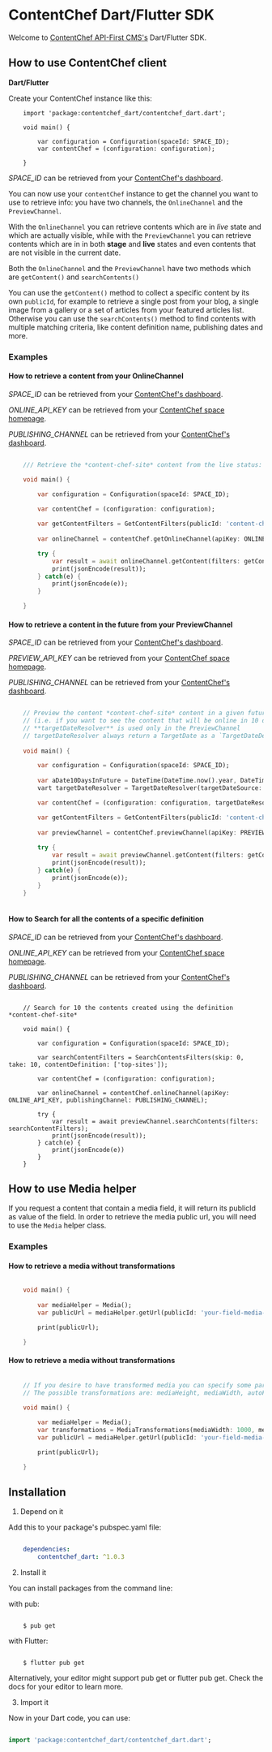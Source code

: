 # ContentChef Dart/Flutter SDK

Welcome to [ContentChef API-First CMS's](https://www.contentchef.io/) Dart/Flutter SDK.

## How to use ContentChef client

**Dart/Flutter**

Create your ContentChef instance like this:

```
    import 'package:contentchef_dart/contentchef_dart.dart';
    
    void main() {

        var configuration = Configuration(spaceId: SPACE_ID);
        var contentChef = (configuration: configuration);

    }
```

*SPACE_ID* can be retrieved from your [ContentChef's dashboard](https://app.contentchef.io/).

You can now use your `contentChef` instance to get the channel you want to use to retrieve info: you have two channels, the `OnlineChannel` and the `PreviewChannel`.

With the `OnlineChannel` you can retrieve contents which are in _live_ state and which are actually visible, while with the `PreviewChannel` you can retrieve contents which are in in both **stage** and **live** states and even contents that are not visible in the current date.

Both the `OnlineChannel` and the `PreviewChannel` have two methods which are `getContent()` and `searchContents()`

You can use the `getContent()` method to collect a specific content by its own `publicId`, for example to retrieve a single post from your blog, a single image from a gallery or a set of articles from your featured articles list. Otherwise you can use the `searchContents()` method to find contents with multiple matching criteria, like content definition name, publishing dates and more.

### Examples

#### How to retrieve a content from your OnlineChannel

*SPACE_ID* can be retrieved from your [ContentChef's dashboard](https://app.contentchef.io/).

*ONLINE_API_KEY* can be retrieved from your [ContentChef space homepage](https://app.contentchef.io).

*PUBLISHING_CHANNEL* can be retrieved from your [ContentChef's dashboard](https://app.contentchef.io).

``` dart

    /// Retrieve the *content-chef-site* content from the live status:

    void main() {

        var configuration = Configuration(spaceId: SPACE_ID);
        
        var contentChef = (configuration: configuration);

        var getContentFilters = GetContentFilters(publicId: 'content-chef-site');
    
        var onlineChannel = contentChef.getOnlineChannel(apiKey: ONLINE_API_KEY, publishingChannel: PUBLISHING_CHANNEL);

        try {
            var result = await onlineChannel.getContent(filters: getContentFilters);
            print(jsonEncode(result));
        } catch(e) { 
            print(jsonEncode(e));
        }

    }

```

#### How to retrieve a content in the future from your PreviewChannel

*SPACE_ID* can be retrieved from your [ContentChef's dashboard](https://app.contentchef.io/).

*PREVIEW_API_KEY* can be retrieved from your [ContentChef space homepage](https://app.contentchef.io).

*PUBLISHING_CHANNEL* can be retrieved from your [ContentChef's dashboard](https://app.contentchef.io).

``` dart

    // Preview the content *content-chef-site* content in a given future date from the live status
    // (i.e. if you want to see the content that will be online in 10 days)
    // **targetDateResolver** is used only in the PreviewChannel
    // targetDateResolver always return a TargetDate as a `TargetDateDef` so that you can change your date dynamically without caring to create a new ContentChef instance
    
    void main() {

        var configuration = Configuration(spaceId: SPACE_ID);
        
        var aDate10DaysInFuture = DateTime(DateTime.now().year, DateTime.now().month, DateTime.now().day + 10);
        vart targetDateResolver = TargetDateResolver(targetDateSource: aDate10DaysInFuture.toIso8601String());

        var contentChef = (configuration: configuration, targetDateResolver: targetDateResolver);

        var getContentFilters = GetContentFilters(publicId: 'content-chef-site');
        
        var previewChannel = contentChef.previewChannel(apiKey: PREVIEW_API_KEY, publishingChannel: PUBLISHING_CHANNEL, status: PublishingStatus.live);
        
        try {
            var result = await previewChannel.getContent(filters: getContentFilters);
            print(jsonEncode(result));
        } catch(e) { 
            print(jsonEncode(e));
        }
    }
      
```

#### How to Search for all the contents of a specific definition

*SPACE_ID* can be retrieved from your [ContentChef's dashboard](https://app.contentchef.io/).

*ONLINE_API_KEY* can be retrieved from your [ContentChef space homepage](https://app.contentchef.io).

*PUBLISHING_CHANNEL* can be retrieved from your [ContentChef's dashboard](https://app.contentchef.io).

```
 
    // Search for 10 the contents created using the definition *content-chef-site*
   
    void main() {

        var configuration = Configuration(spaceId: SPACE_ID);

        var searchContentFilters = SearchContentsFilters(skip: 0, take: 10, contentDefinition: ['top-sites']);

        var contentChef = (configuration: configuration);
        
        var onlineChannel = contentChef.onlineChannel(apiKey: ONLINE_API_KEY, publishingChannel: PUBLISHING_CHANNEL);
        
        try {
            var result = await previewChannel.searchContents(filters: searchContentFilters);
            print(jsonEncode(result));
        } catch(e) { 
            print(jsonEncode(e))
        }
    }

```

## How to use Media helper

 If you request a content that contain a media field, it will return its publicId as value of the field.
 In order to retrieve the media public url, you will need to use the `Media` helper class.
 
### Examples 

#### How to retrieve a media without transformations

``` dart

    void main() {
    
        var mediaHelper = Media();
        var publicUrl = mediaHelper.getUrl(publicId: 'your-field-media-publicId')

        print(publicUrl);

    }

```

#### How to retrieve a media without transformations

``` dart
    
    // If you desire to have transformed media you can specify some parameters with the transformation parameter while getting your media publicUrl.
    // The possible transformations are: mediaHeight, mediaWidth, autoFormat and mediaFormat, for more information refer to `MediaTransformations` class

    void main() {
    
        var mediaHelper = Media();
        var transformations = MediaTransformations(mediaWidth: 1000, mediaHeight: 1000);
        var publicUrl = mediaHelper.getUrl(publicId: 'your-field-media-publicId', transformations: transformations);

        print(publicUrl);

    }

```


## Installation

1. Depend on it
    
Add this to your package's pubspec.yaml file:

``` yaml

    dependencies:
        contentchef_dart: ^1.0.3

```

2. Install it

You can install packages from the command line:

with pub:

```shell

    $ pub get

```

with Flutter:

```shell

    $ flutter pub get

```

Alternatively, your editor might support pub get or flutter pub get. Check the docs for your editor to learn more.

3. Import it

Now in your Dart code, you can use:

``` dart

import 'package:contentchef_dart/contentchef_dart.dart';

```
  
